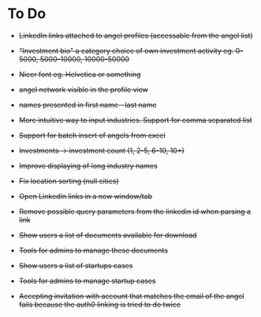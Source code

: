 # To Do
* ~~LinkedIn links attached to angel profiles (accessable from the angel list)~~
* ~~"Investment bio" a category choice of own investment activity eg. 0-5000, 5000-10000, 10000-50000~~
* ~~Nicer font eg. Helvetica or something~~
* ~~angel network visible in the profile view~~ 
* ~~names presented in first name - last name~~
* ~~More intuitive way to input industries. Support for comma separated list~~
* ~~Support for batch insert of angels from excel~~
* ~~Investments -> investment count (1, 2-5, 6-10, 10+)~~


* ~~Improve displaying of long industry names~~
* ~~Fix location sorting (null cities)~~
* ~~Open LinkedIn links in a new window/tab~~ 


* ~~Remove possible query parameters from the linkedin id when parsing a link~~


* ~~Show users a list of documents available for download~~
* ~~Tools for admins to manage these documents~~


* ~~Show users a list of startups cases~~
* ~~Tools for admins to manage startup cases~~

* ~~Accepting invitation with account that matches the email of the angel fails because the auth0 linking is tried to do twice~~